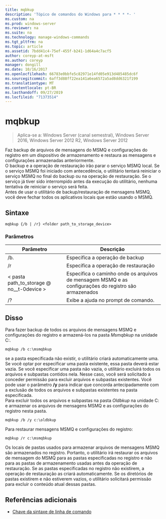 ```yaml
---
title: mqbkup
description: 'Tópico de comandos do Windows para * * * *- '
ms.custom: na
ms.prod: windows-server
ms.reviewer: na
ms.suite: na
ms.technology: manage-windows-commands
ms.tgt_pltfrm: na
ms.topic: article
ms.assetid: 7bdd41c4-75ef-455f-b241-1d64a4c7acf5
author: coreyp-at-msft
ms.author: coreyp
manager: dongill
ms.date: 10/16/2017
ms.openlocfilehash: 66783e0bbfe5c82971e14fd05e913d485485dc6f
ms.sourcegitcommit: 6aff3d88ff22ea141a6ea6572a5ad8dd6321f199
ms.translationtype: MT
ms.contentlocale: pt-BR
ms.lasthandoff: 09/27/2019
ms.locfileid: "71373514"
---
```

# <a name="mqbkup"></a>mqbkup

>Aplica-se a: Windows Server (canal semestral), Windows Server 2016, Windows Server 2012 R2, Windows Server 2012

Faz backup de arquivos de mensagens do MSMQ e configurações do registro em um dispositivo de armazenamento e restaura as mensagens e configurações armazenadas anteriormente.   
O backup e a operação de restauração irão parar o serviço MSMQ local. Se o serviço MSMQ foi iniciado com antecedência, o utilitário tentará reiniciar o serviço MSMQ no final do backup ou na operação de restauração. Se o serviço já tiver sido interrompido antes da execução do utilitário, nenhuma tentativa de reiniciar o serviço será feita.  
Antes de usar o utilitário de backup/restauração de mensagens MSMQ, você deve fechar todos os aplicativos locais que estão usando o MSMQ.  
## <a name="syntax"></a>Sintaxe  
```  
mqbkup {/b | /r} <folder path_to_storage_device>  
```  
### <a name="parameters"></a>Parâmetros  
|Parâmetro|Descrição|  
|-------|--------|  
|/b.|Especifica a operação de backup|  
|/r|Especifica a operação de restauração|  
|< pasta path_to_storage @ no__t-0device >|Especifica o caminho onde os arquivos de mensagem MSMQ e as configurações do registro são armazenados|  
|/?|Exibe a ajuda no prompt de comando.|  
## <a name="BKMK_Examples"></a>Disso  
Para fazer backup de todos os arquivos de mensagens MSMQ e configurações do registro e armazená-los na pasta *Msmqbkup* na unidade C:.  
```  
mqbkup /b c:\msmqbkup  
```  
se a pasta especificada não existir, o utilitário criará automaticamente uma. Se você optar por especificar uma pasta existente, essa pasta deverá estar vazia. Se você especificar uma pasta não vazia, o utilitário excluirá todos os arquivos e subpastas contidos nela. Nesse caso, você será solicitado a conceder permissão para excluir arquivos e subpastas existentes. Você pode usar o parâmetro **/y** para indicar que concorda antecipadamente com a exclusão de todos os arquivos e subpastas existentes na pasta especificada.  
Para excluir todos os arquivos e subpastas na pasta *Oldbkup* na unidade C: e armazenar os arquivos de mensagens MSMQ e as configurações do registro nesta pasta.  
```  
mqbkup /b /y c:\oldbkup  
```  
Para restaurar mensagens MSMQ e configurações do registro:  
```  
mqbkup /r c:\msmqbkup  
```  
Os locais de pastas usados para armazenar arquivos de mensagens MSMQ são armazenados no registro. Portanto, o utilitário irá restaurar os arquivos de mensagem do MSMQ para as pastas especificadas no registro e não para as pastas de armazenamento usadas antes da operação de restauração. Se as pastas especificadas no registro não existirem, a operação de restauração as criará automaticamente. Se os diretórios de pastas existirem e não estiverem vazios, o utilitário solicitará permissão para excluir o conteúdo atual dessas pastas.  
## <a name="additional-references"></a>Referências adicionais  
-   [Chave da sintaxe de linha de comando](command-line-syntax-key.md)  
